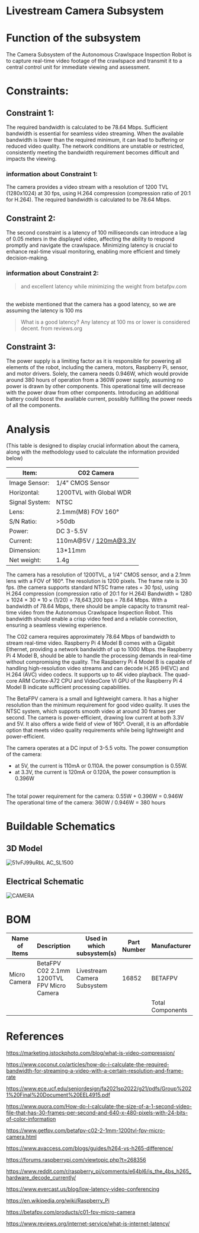 # Livestream Camera Subsystem
# Function of the subsystem

The Camera Subsystem of the Autonomous Crawlspace Inspection Robot is to capture real-time video footage of the crawlspace and transmit it to a central control unit for immediate viewing and assessment.


# Constraints:

## Constraint 1:
The required bandwidth is calculated to be 78.64 Mbps. Sufficient bandwidth is essential for seamless video streaming. When the available bandwidth is lower than the required minimum, it can lead to buffering or reduced video quality. The network conditions are unstable or restricted, consistently meeting the bandwidth requirement becomes difficult and impacts the viewing.

### information about Constraint 1:
The camera provides a video stream with a resolution of 1200 TVL (1280x1024) at 30 fps, using H.264 compression (compression ratio of 20:1 for H.264). The required bandwidth is calculated to be 78.64 Mbps. 


## Constraint 2:
The second constraint is a latency of 100 milliseconds can introduce a lag of 0.05 meters in the displayed video, affecting the ability to respond promptly and navigate the crawlspace. Minimizing latency is crucial to enhance real-time visual monitoring, enabling more efficient and timely decision-making.

### information about Constraint 2:
> and excellent latency while minimizing the weight from betafpv.com
<br>
the webiste mentioned that the camera has a good latency, so we are assuming the latency is 100 ms


> What is a good latency? Any latency at 100 ms or lower is considered decent. from reviews.org

## Constraint 3:
The power supply is a limiting factor as it is responsible for powering all elements of the robot, including the camera, motors, Raspberry Pi, sensor, and motor drivers. Solely, the camera needs 0.946W, which would provide around 380 hours of operation from a 360W power supply, assuming no power is drawn by other components. This operational time will decrease with the power draw from other components. Introducing an additional battery could boost the available current, possibly fulfilling the power needs of all the components.



# Analysis

(This table is designed to display crucial information about the camera, along with the methodology used to calculate the information provided below)

| Item:          | C02 Camera              |
|----------------|-------------------------|
| Image Sensor:  | 1/4" CMOS Sensor        |
| Horizontal:    | 1200TVL with Global WDR |
| Signal System: | NTSC                    |
| Lens:          | 2.1mm(M8) FOV 160°      |
| S/N Ratio:     | >50db                   |
| Power:         | DC 3-5.5V               |
| Current:       | 110mA@5V / 120mA@3.3V   |
| Dimension:     | 13*11mm                 |
| Net weight:    | 1.4g                    |


The camera has a resolution of 1200TVL, a 1/4" CMOS sensor, and a 2.1mm lens with a FOV of 160°. The resolution is 1200 pixels. The frame rate is 30 fps. (the camera supports standard NTSC frame rates = 30 fps), using H.264 compression (compression ratio of 20:1 for H.264)
Bandwidth = 1280 × 1024 × 30 × 10 × (1/20) = 78,643,200 bps = 78.64 Mbps. With a bandwidth of 78.64 Mbps, there should be ample capacity to transmit real-time video from the Autonomous Crawlspace Inspection Robot. This bandwidth should enable a crisp video feed and a reliable connection, ensuring a seamless viewing experience.

The C02 camera requires approximately 78.64 Mbps of bandwidth to stream real-time video. Raspberry Pi 4 Model B comes with a Gigabit Ethernet, providing a network bandwidth of up to 1000 Mbps. the Raspberry Pi 4 Model B, should be able to handle the processing demands in real-time without compromising the quality. The Raspberry Pi 4 Model B is capable of handling high-resolution video streams and can decode H.265 (HEVC) and H.264 (AVC) video codecs. It supports up to 4K video playback. The quad-core ARM Cortex-A72 CPU and VideoCore VI GPU of the Raspberry Pi 4 Model B indicate sufficient processing capabilities.

The BetaFPV camera is a small and lightweight camera. It has a higher resolution than the minimum requirement for good video quality. It uses the NTSC system, which supports smooth video at around 30 frames per second. The camera is power-efficient, drawing low current at both 3.3V and 5V. It also offers a wide field of view of 160°. Overall, it is an affordable option that meets video quality requirements while being lightweight and power-efficient. 

The camera operates at a DC input of 3-5.5 volts. The power consumption of the camera:
- at 5V, the current is 110mA or 0.110A. the power consumption is 0.55W. 
- at 3.3V, the current is 120mA or 0.120A, the power consumption is  0.396W
<br>
The total power requirement for the camera: 0.55W + 0.396W = 0.946W
<br>
The operational time of the camera: 360W / 0.946W = 380 hours


# Buildable Schematics
## 3D Model

![51vFJ99uRbL _AC_SL1500_](https://github.com/JoshuaEgwuatu/Fall-2023-Autonomous-Crawlspace-Inspection-Robot/assets/110966922/03166f07-04a7-4f2e-8387-a29d586f11c4)


## Electrical Schematic

![CAMERA](https://github.com/JoshuaEgwuatu/Fall-2023-Autonomous-Crawlspace-Inspection-Robot/assets/110966922/d2765664-6fcb-4128-ad6b-75120bb324fe)

# BOM

| Name of Items | Description                                | Used in which subsystem(s)  | Part Number | Manufacturer     | Quantity | Price      | Total  |
| ------------- | ------------------------------------------ | --------------------------- | ----------- | ---------------- | -------- | ---------- | ------ |
| Micro Camera  | BetaFPV C02 2.1mm 1200TVL FPV Micro Camera | Livestream Camera Subsystem | 16852       | BETAFPV          | 1        | $14.99     | $14.99 |
|               |                                            |                             |             | Total Components | 1        | Total Cost | $14.99 |

# References

https://marketing.istockphoto.com/blog/what-is-video-compression/

https://www.coconut.co/articles/how-do-i-calculate-the-required-bandwidth-for-streaming-a-video-with-a-certain-resolution-and-frame-rate

https://www.ece.ucf.edu/seniordesign/fa2021sp2022/g21/pdfs/Group%2021%20Final%20Document%20EEL4915.pdf

https://www.quora.com/How-do-I-calculate-the-size-of-a-1-second-video-file-that-has-30-frames-per-second-and-640-x-480-pixels-with-24-bits-of-color-information

https://www.getfpv.com/betafpv-c02-2-1mm-1200tvl-fpv-micro-camera.html

https://www.avaccess.com/blogs/guides/h264-vs-h265-difference/

https://forums.raspberrypi.com/viewtopic.php?t=268356

https://www.reddit.com/r/raspberry_pi/comments/e64bl6/is_the_4bs_h265_hardware_decode_currently/

https://www.evercast.us/blog/low-latency-video-conferencing

https://en.wikipedia.org/wiki/Raspberry_Pi

https://betafpv.com/products/c01-fpv-micro-camera

https://www.reviews.org/internet-service/what-is-internet-latency/
